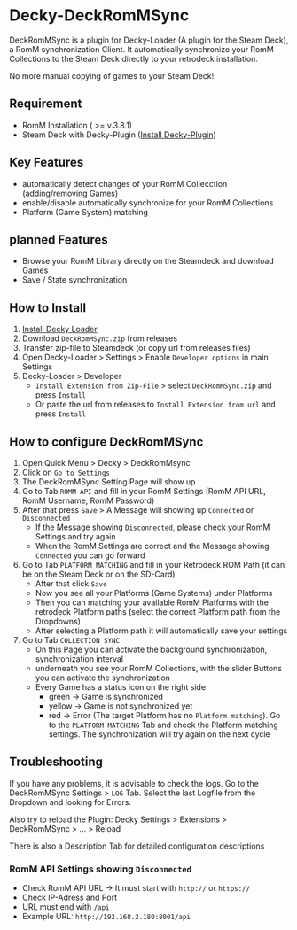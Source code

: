 # Decky-DeckRomMSync
DeckRomMSync is a plugin for Decky-Loader (A plugin for the Steam Deck), a RomM synchronization Client.
It automatically synchronize your RomM Collections to the Steam Deck directly to your retrodeck installation.

No more manual copying of games to your Steam Deck!

## Requirement
- RomM Installation ( >= v.3.8.1)
- Steam Deck with Decky-Plugin ([Install Decky-Plugin](https://github.com/SteamDeckHomebrew/decky-loader))

## Key Features
- automatically detect changes of your RomM Collecction (adding/removing Games)
- enable/disable automatically synchronize for your RomM Collections
- Platform (Game System) matching

## planned Features
- Browse your RomM Library directly on the Steamdeck and download Games
- Save / State synchronization

## How to Install
1. [Install Decky Loader](https://github.com/SteamDeckHomebrew/decky-loader)
2. Download `DeckRomMSync.zip` from releases
3. Transfer zip-file to Steamdeck (or copy url from releases files)
4. Open Decky-Loader > Settings > Enable `Developer options` in main Settings
5. Decky-Loader > Developer
   - `Install Extension from Zip-File` > select `DeckRomMSync.zip` and press `Install`
   - Or paste the url from releases to `Install Extension from url` and press `Install`

## How to configure DeckRomMSync
1. Open Quick Menu > Decky > DeckRomMsync
2. Click on `Go to Settings`
3. The DeckRomMSync Setting Page will show up
4. Go to Tab `ROMM API` and fill in your RomM Settings (RomM API URL, RomM Username, RomM Password)
5. After that press `Save` > A Message will showing up `Connected` or `Disconnected`
   - If the Message showing `Disconnected`, please check your RomM Settings and try again
   - When the RomM Settings are correct and the Message showing `Connected` you can go forward
6. Go to Tab `PLATFORM MATCHING` and fill in your Retrodeck ROM Path (it can be on the Steam Deck or on the SD-Card)
   - After that click `Save`
   - Now you see all your Platforms (Game Systems) under Platforms
   - Then you can matching your available RomM Platforms with the retrodeck Platform paths (select the correct Platform path from the Dropdowns)
   - After selecting a Platform path it will automatically save your settings
7. Go to Tab `COLLECTION SYNC`
   - On this Page you can activate the background synchronization, synchronization interval
   - underneath you see your RomM Collections, with the slider Buttons you can activate the synchronization
   - Every Game has a status icon on the right side
      - green -> Game is synchronized
      - yellow -> Game is not synchronized yet
     - red -> Error (The target Platform has no `Platform matching`). Go to the `PLATFORM MATCHING` Tab and check the Platform matching settings. The synchronization will try again on the next cycle

## Troubleshooting
If you have any problems, it is advisable to check the logs. Go to the DeckRomMSync Settings > `LOG` Tab.
Select the last Logfile from the Dropdown and looking for Errors.

Also try to reload the Plugin: Decky Settings > Extensions > DeckRomMSync > ... > Reload

There is also a Description Tab for detailed configuration descriptions

### RomM API Settings showing `Disconnected`
- Check RomM API URL -> It must start with `http://` or `https://`
- Check IP-Adress and Port
- URL must end with `/api`
- Example URL: `http://192.168.2.180:8001/api`

